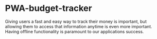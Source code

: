 # PWA-budget-tracker
Giving users a fast and easy way to track their money is important, but allowing them to access that information anytime is even more important. Having offline functionality is paramount to our applications success.
